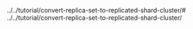 ../../tutorial/convert-replica-set-to-replicated-shard-cluster/# ../../tutorial/convert-replica-set-to-replicated-shard-cluster/